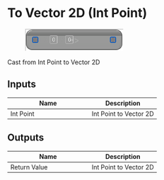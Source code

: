 # To Vector 2D (Int Point)

<div align="left" data-full-width="false"><figure><img src="../../../../api/Math/Conversions/To_Vector_2D_(Int_Point).png" alt=""><figcaption></figcaption></figure></div>

Cast from Int Point to Vector 2D

## Inputs

<table><thead><tr><th width="170">Name</th><th>Description</th></tr></thead><tbody><tr><td>Int Point</td><td>Int Point to Vector 2D</td></tr></tbody></table>

## Outputs

<table><thead><tr><th width="170">Name</th><th>Description</th></tr></thead><tbody><tr><td>Return Value</td><td>Int Point to Vector 2D</td></tr></tbody></table>
